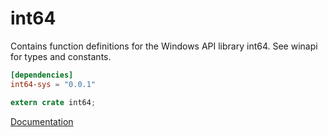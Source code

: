 # int64 #
Contains function definitions for the Windows API library int64. See winapi for types and constants.

```toml
[dependencies]
int64-sys = "0.0.1"
```

```rust
extern crate int64;
```

[Documentation](https://retep998.github.io/doc/winapi/int64/)
